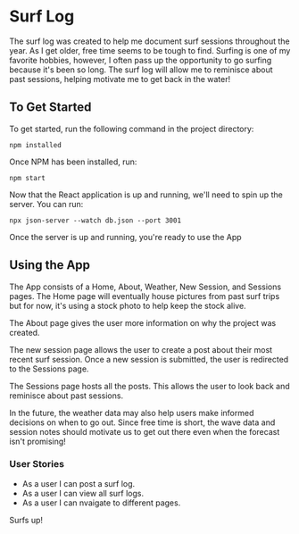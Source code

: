 # Surf Log
The surf log was created to help me document surf sessions throughout the year. As I get older, free time seems to be tough to find. Surfing is one of my favorite hobbies, however, I often pass up the opportunity to go surfing because it's been so long. The surf log will allow me to reminisce about past sessions, helping motivate me to get back in the water! 

## To Get Started
To get started, run the following command in the project directory:

 `npm installed`

Once NPM has been installed, run:

 `npm start`

Now that the React application is up and running, we'll need to spin up the server. You can run:

 `npx json-server --watch db.json --port 3001`

Once the server is up and running, you're ready to use the App

## Using the App
The App consists of a Home, About, Weather, New Session, and Sessions pages. The Home page will eventually house pictures from past surf trips but for now, it's using a stock photo to help keep the stock alive. 

The About page gives the user more information on why the project was created. 


The new session page allows the user to create a post about their most recent surf session. Once a new session is submitted, the user is redirected to the Sessions page. 

The Sessions page hosts all the posts. This allows the user to look back and reminisce about past sessions. 

In the future, the weather data may also help users make informed decisions on when to go out. Since free time is short, the wave data and session notes should motivate us to get out there even when the forecast isn't promising! 

### User Stories
* As a user I can post a surf log. 
* As a user I can view all surf logs. 
* As a user I can nvaigate to different pages.


Surfs up! 
